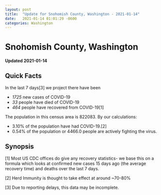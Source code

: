 ```yaml
---
layout: post
title:  "Update for Snohomish County, Washington - 2021-01-14"
date:   2021-01-14 01:01:29 -0600
categories: Washington
---
```


# Snohomish County, Washington
#### Updated 2021-01-14

## Quick Facts

In the last 7 days[3] we project there have been
- *1725* new cases of COVID-19
- *33* people have died of COVID-19
- *464* people have recovered from COVID-19[1]

The population in this census area is 822083. By our calculations:
- 3.10% of the population have had COVID-19.[2]
- 0.54% of the population or 4466.0 people are actively fighting the virus.

## Synopsis




[1] Most US CDC offices do give any recovery statistics- we base this on a formula which looks at confirmed new cases
15 days ago (the average recovery time) and deaths over the last 7 days.

[2] Herd Immunity is thought to take effect at around ~70-80%

[3] Due to reporting delays, this data may be incomplete.
 
    